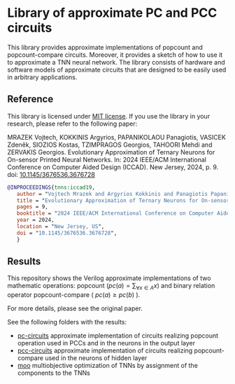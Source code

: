 # Library of approximate PC and PCC circuits
This library provides approximate implementations of popcount and popcount-compare circuits. Moreover, it provides a sketch of how to use it to approximate a TNN neural network.
The library consists of hardware and software models of approximate circuits that are designed to be easily used in arbitrary applications. 

## Reference
This library is licensed under [MIT license](LICENCE.md). If you use the library in your research, please refer to the following paper:

MRAZEK Vojtech, KOKKINIS Argyrios, PAPANIKOLAOU Panagiotis, VASICEK Zdeněk, SIOZIOS Kostas, TZIMPRAGOS Georgios, TAHOORI Mehdi and ZERVAKIS Georgios. Evolutionary Approximation of Ternary Neurons for On-sensor Printed Neural Networks. In: 2024 IEEE/ACM International Conference on Computer Aided Design (ICCAD). New Jersey, 2024, p. 9. doi: [10.1145/3676536.3676728](https://dx.doi.org/10.1145/3676536.3676728) 
```bibtex
@INPROCEEDINGS{tnns:iccad19,
   author = "Vojtech Mrazek and Argyrios Kokkinis and Panagiotis Papanikolaou and Zdenek Vasicek and Kostas Siozios and Georgios Tzimpragos and Mehdi Tahoori and Georgios Zervakis",
   title = "Evolutionary Approximation of Ternary Neurons for On-sensor Printed Neural Networks",
   pages = 9,
   booktitle = "2024 IEEE/ACM International Conference on Computer Aided Design (ICCAD)",
   year = 2024,
   location = "New Jersey, US",
   doi = "10.1145/3676536.3676728",
   }
```

## Results
This repository shows the Verilog approximate implementations of two mathematic operations: popcount ($pc(a) = \sum_{\forall x \in A} {x}$) and binary relation operator popcount-compare ( $pc(a) \geq pc(b)$ ). 

For more details, please see the original paper.

See the following folders with the results:
- [pc-circuits](pc-circuits)  approximate implementation of circuits realizing popcount operation used in PCCs and in the neurons in the output layer
- [pcc-circuits](pcc-circuits)  approximate implementation of circuits realizing popcount-compare used in the neurons of hidden layer
- [moo](moo)  multiobjective optimization of TNNs by assignment of the components to the TNNs
